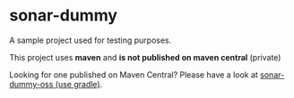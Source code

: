 # sonar-dummy

A sample project used for testing purposes.

This project uses **maven** and **is not published on maven central** (private)

Looking for one published on Maven Central? 
Please have a look at [sonar-dummy-oss (use gradle)](https://github.com/SonarSource/sonar-dummy-oss).
